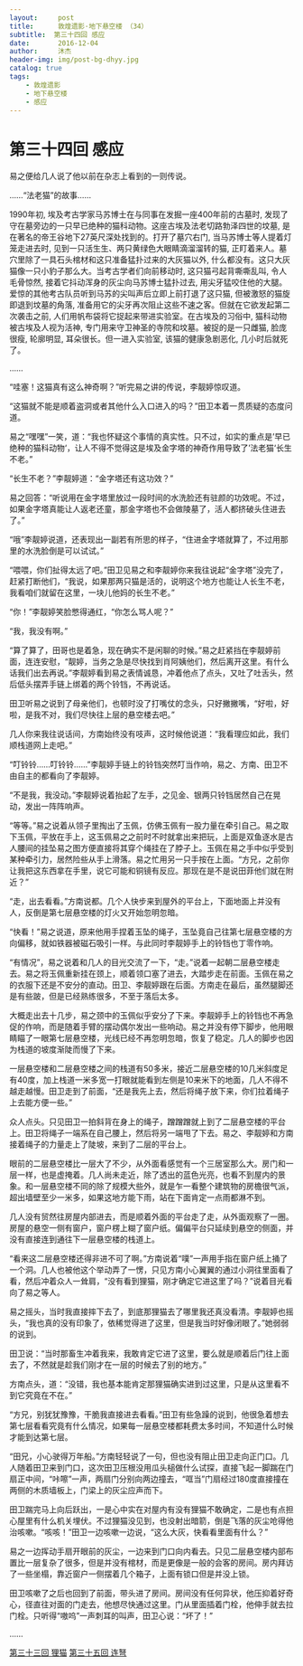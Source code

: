 ```yaml
---
layout:     post
title:      敦煌遗影·地下悬空楼 （34）
subtitle:  第三十四回 感应
date:       2016-12-04
author:     沐杰
header-img: img/post-bg-dhyy.jpg
catalog: true
tags:
    - 敦煌遗影
    - 地下悬空楼
    - 感应
---
```

# 第三十四回 感应

易之便给几人说了他以前在杂志上看到的一则传说。

……“法老猫”的故事……

1990年初, 埃及考古学家马苏博士在与同事在发掘一座400年前的古墓时, 发现了守在墓旁边的一只早已绝种的猫科动物。这座古埃及法老切路勃泽四世的坟墓, 是在著名的帝王谷地下27英尺深处找到的。打开了墓穴右门, 当马苏博士等人提着灯笼走进去时, 见到一只活生生、两只黄绿色大眼睛滴溜溜转的猫, 正盯着来人。墓穴里除了一具石头棺材和这只准备猛扑过来的大灰猫以外, 什么都没有。这只大灰猫像一只小豹子那么大。当考古学者们向前移动时, 这只猫弓起背嘶嘶乱叫, 令人毛骨惊然, 接着它抖动浑身的灰尘向马苏博士猛扑过去, 用尖牙猛咬住他的大腿。爱惊的其他考古队员听到马苏的尖叫声后立即上前打退了这只猫, 但被激怒的猫旋即退到坟墓的角落, 准备用它的尖牙再次阻止这些不速之客。但就在它欲发起第二次袭击之前, 人们用帆布袋将它捉起来带进实验室。在古埃及的习俗中, 猫科动物被古埃及人视为活神, 专门用来守卫神圣的寺院和坟墓。被捉的是一只雌猫, 脸庞很瘦, 轮廓明显, 耳朵很长。但一进入实验室, 该猫的健康急剧恶化, 几小时后就死了。

……

“哇塞！这猫真有这么神奇啊？”听完易之讲的传说，李靓婷惊叹道。

“这猫就不能是顺着盗洞或者其他什么入口进入的吗？”田卫本着一贯质疑的态度问道。

易之“嘿嘿”一笑，道：“我也怀疑这个事情的真实性。只不过，如实的重点是’早已绝种的猫科动物‘，让人不得不觉得这是埃及金字塔的神奇作用导致了’法老猫‘长生不老。”

“长生不老？”李靓婷道：“金字塔还有这功效？”

易之回答：“听说用在金字塔里放过一段时间的水洗脸还有驻颜的功效呢。不过，如果金字塔真能让人返老还童，那金字塔也不会做陵墓了，活人都挤破头住进去了。”

“哦”李靓婷说道，还表现出一副若有所思的样子，“住进金字塔就算了，不过用那里的水洗脸倒是可以试试。”

“喂喂，你们扯得太远了吧。”田卫见易之和李靓婷你来我往说起“金字塔”没完了，赶紧打断他们，“我说，如果那两只猫是活的，说明这个地方也能让人长生不老，我看咱们就留在这里，一块儿他妈的长生不老。”

“你！”李靓婷笑脸憋得通红，“你怎么骂人呢？”

“我，我没有啊。”

“算了算了，田哥也是着急，现在确实不是闲聊的时候。”易之赶紧挡在李靓婷前面，连连安慰，“靓婷，当务之急是尽快找到肖阿姨他们，然后离开这里。有什么话我们出去再说。”李靓婷看到易之表情诚恳，冲着他点了点头，又吐了吐舌头，然后低头摆弄手链上绑着的两个铃铛，不再说话。

田卫听易之说到了母亲他们，也顿时没了打嘴仗的念头，只好撇撇嘴，“好啦，好啦，是我不对，我们尽快往上层的悬空楼去吧。”

几人你来我往说话间，方南始终没有吱声，这时候他说道：“我看理应如此，我们顺栈道网上走吧。”

“叮铃铃……叮铃铃……”李靓婷手链上的铃铛突然叮当作响，易之、方南、田卫不由自主的都看向了李靓婷。

“不是我，我没动。”李靓婷说着抬起了左手，之见金、银两只铃铛居然自己在晃动，发出一阵阵响声。

“等等。”易之说着从领子里掏出了玉佩，仿佛玉佩有一股力量在牵引自己。易之取下玉佩，平放在手上，这玉佩易之之前时不时就拿出来把玩，上面是双鱼逐水是古人腰间的挂坠易之图方便直接将其穿个绳挂在了脖子上。玉佩在易之手中似乎受到某种牵引力，居然险些从手上滑落。易之忙用另一只手按在上面。“方兄，之前你让我把这东西拿在手里，说它可能和铜镜有反应。那现在是不是说田菲他们就在附近？”

“走，出去看看。”方南说都。几个人快步来到屋外的平台上，下面地面上并没有人，反倒是第七层悬空楼的灯火又开始忽明忽暗。

“快看！”易之说道，原来他用手捏着玉坠的绳子，玉坠竟自己往第七层悬空楼的方向偏移，就如铁器被磁石吸引一样。与此同时李靓婷手上的铃铛也丁零作响。

“有情况”，易之说着和几人的目光交流了一下，“走。”说着一起朝二层悬空楼走去。易之将玉佩重新挂在颈上，顺着领口塞了进去，大踏步走在前面。玉佩在易之的衣服下还是不安分的直动。田卫、李靓婷跟在后面。方南走在最后，虽然腿脚还是有些跛，但是已经熟练很多，不至于落后太多。

大概走出去十几步，易之颈中的玉佩似乎安分了下来。李靓婷手上的铃铛也不再急促的作响，而是随着手臂的摆动偶尔发出一些响动。易之并没有停下脚步，他用眼睛瞄了一眼第七层悬空楼，光线已经不再忽明忽暗，恢复了稳定。几人的脚步也因为栈道的坡度渐陡而慢了下来。

一层悬空楼和二层悬空楼之间的栈道有50多米，接近二层悬空楼的10几米斜度足有40度，加上栈道一米多宽一打眼就能看到左侧是10来米下的地面，几人不得不越走越慢。田卫走到了前面，“还是我先上去，然后将绳子放下来，你们拉着绳子上去能方便一些。”

众人点头。只见田卫一拍斜背在身上的绳子，蹭蹭蹭就上到了二层悬空楼的平台上。田卫将绳子一端系在自己腰上，然后将另一端甩了下去。易之、李靓婷和方南接着绳子的力量走上了陡坡，来到了二层的平台上。

眼前的二层悬空楼比一层大了不少，从外面看感觉有一个三居室那么大。房门和一层一样，也是虚掩着。几人尚未走近，除了透出的蓝色光亮，也看不到屋内的景象。和一层悬空楼不同的除了规模大些外，就是乍一看整个建筑物的房檐很气派，超出墙壁至少一米多，如果这地方能下雨，站在下面肯定一点雨都淋不到。

几人没有贸然往房屋内部进去，而是顺着外面的平台走了走，从外面观察了一圈。房屋的悬空一侧有窗户，窗户楞上糊了窗户纸。偏偏平台只延续到悬空的侧面，并没有直接连到通往下一层悬空楼的栈道上。

“看来这二层悬空楼还得非进不可了啊。”方南说着“噗”一声用手指在窗户纸上捅了一个洞。几人也被他这个举动弄了一愣，只见方南小心翼翼的通过小洞往里面看了看，然后冲着众人一耸肩，“没有看到狸猫，刚才确定它进这里了吗？”说着目光看向了易之等人。

易之摇头，当时我直接摔下去了，到底那狸猫去了哪里我还真没看清。李靓婷也摇头，“我也真的没有印象了，依稀觉得进了这里，但是我当时好像闭眼了。”她弱弱的说到。

田卫说：“当时那畜生冲着我来，我敢肯定它进了这里，要么就是顺着后门往上面去了，不然就是趁我们刚才在一层的时候去了别的地方。”

方南点头，道：“没错，我也基本能肯定那狸猫确实进到过这里，只是从这里看不到它究竟在不在。”

“方兄，别犹犹豫豫，干脆我直接进去看看。”田卫有些急躁的说到，他很急着想去第七层看看究竟有什么情况，如果每一层悬空楼都耗费太多时间，不知道什么时候才能到达第七层。

“田兄，小心驶得万年船。”方南轻轻说了一句，但也没有阻止田卫走向正门口。几人随着田卫来到门口，这次田卫压根没用瓜头槌做什么试探，直接飞起一脚踹在门扇正中间，“咔嚓”一声，两扇门分别向两边撞去，“哐当”门扇经过180度直接撞在两侧的木质墙板上，门梁上的灰尘应声而下。

田卫踹完马上向后跃出，一是心中实在对屋内有没有狸猫不敢确定，二是也有点担心屋里有什么机关埋伏。不过狸猫没见到，也没射出暗箭，倒是飞落的灰尘呛得他治咳嗽。“咳咳！”田卫一边咳嗽一边说，“这么大灰，快看看里面有什么？”

易之一边挥动手扇开眼前的灰尘，一边来到门口向内看去。只见二层悬空楼内部布置比一层复杂了很多，但是并没有棺材，而是更像是一般的会客的房间。房内拜访了一些坐榻，靠近窗户一侧摆着几个箱子，上面有锁口但是并没上锁。 

田卫咳嗽了之后也回到了前面，带头进了房间。房间没有任何异状，他压抑着好奇心，径直往对面的门走去，他想尽快通过这里。门从里面插着门栓，他伸手就去拉门栓。只听得“嗷呜”一声刺耳的叫声，田卫心说：“坏了！”

……

[第三十三回 狸猫](http://www.jianshu.com/p/2f1dd6c1ec3e)
[第三十五回 连弩](http://www.jianshu.com/p/67f84767138f)
